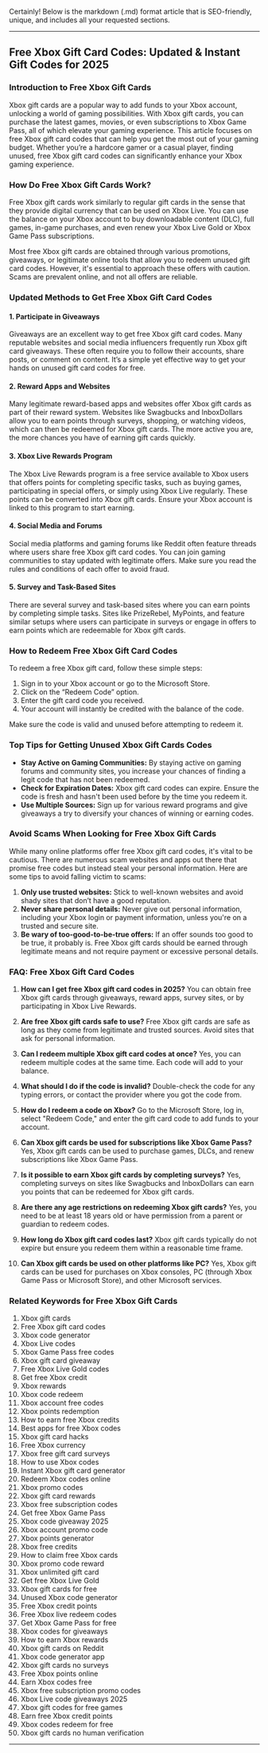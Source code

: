 Certainly! Below is the markdown (.md) format article that is SEO-friendly, unique, and includes all your requested sections.

---

## Free Xbox Gift Card Codes: Updated & Instant Gift Codes for 2025

### Introduction to Free Xbox Gift Cards
Xbox gift cards are a popular way to add funds to your Xbox account, unlocking a world of gaming possibilities. With Xbox gift cards, you can purchase the latest games, movies, or even subscriptions to Xbox Game Pass, all of which elevate your gaming experience. This article focuses on free Xbox gift card codes that can help you get the most out of your gaming budget. Whether you’re a hardcore gamer or a casual player, finding unused, free Xbox gift card codes can significantly enhance your Xbox gaming experience.

### How Do Free Xbox Gift Cards Work?
Free Xbox gift cards work similarly to regular gift cards in the sense that they provide digital currency that can be used on Xbox Live. You can use the balance on your Xbox account to buy downloadable content (DLC), full games, in-game purchases, and even renew your Xbox Live Gold or Xbox Game Pass subscriptions. 

Most free Xbox gift cards are obtained through various promotions, giveaways, or legitimate online tools that allow you to redeem unused gift card codes. However, it's essential to approach these offers with caution. Scams are prevalent online, and not all offers are reliable.

### Updated Methods to Get Free Xbox Gift Card Codes

#### 1. Participate in Giveaways
Giveaways are an excellent way to get free Xbox gift card codes. Many reputable websites and social media influencers frequently run Xbox gift card giveaways. These often require you to follow their accounts, share posts, or comment on content. It’s a simple yet effective way to get your hands on unused gift card codes for free.

#### 2. Reward Apps and Websites
Many legitimate reward-based apps and websites offer Xbox gift cards as part of their reward system. Websites like Swagbucks and InboxDollars allow you to earn points through surveys, shopping, or watching videos, which can then be redeemed for Xbox gift cards. The more active you are, the more chances you have of earning gift cards quickly.

#### 3. Xbox Live Rewards Program
The Xbox Live Rewards program is a free service available to Xbox users that offers points for completing specific tasks, such as buying games, participating in special offers, or simply using Xbox Live regularly. These points can be converted into Xbox gift cards. Ensure your Xbox account is linked to this program to start earning.

#### 4. Social Media and Forums
Social media platforms and gaming forums like Reddit often feature threads where users share free Xbox gift card codes. You can join gaming communities to stay updated with legitimate offers. Make sure you read the rules and conditions of each offer to avoid fraud.

#### 5. Survey and Task-Based Sites
There are several survey and task-based sites where you can earn points by completing simple tasks. Sites like PrizeRebel, MyPoints, and feature similar setups where users can participate in surveys or engage in offers to earn points which are redeemable for Xbox gift cards.

### How to Redeem Free Xbox Gift Card Codes

To redeem a free Xbox gift card, follow these simple steps:

1. Sign in to your Xbox account or go to the Microsoft Store.
2. Click on the “Redeem Code” option.
3. Enter the gift card code you received.
4. Your account will instantly be credited with the balance of the code.

Make sure the code is valid and unused before attempting to redeem it.

### Top Tips for Getting Unused Xbox Gift Cards Codes

- **Stay Active on Gaming Communities:** By staying active on gaming forums and community sites, you increase your chances of finding a legit code that has not been redeemed.
- **Check for Expiration Dates:** Xbox gift card codes can expire. Ensure the code is fresh and hasn't been used before by the time you redeem it.
- **Use Multiple Sources:** Sign up for various reward programs and give giveaways a try to diversify your chances of winning or earning codes.

### Avoid Scams When Looking for Free Xbox Gift Cards

While many online platforms offer free Xbox gift card codes, it's vital to be cautious. There are numerous scam websites and apps out there that promise free codes but instead steal your personal information. Here are some tips to avoid falling victim to scams:

1. **Only use trusted websites:** Stick to well-known websites and avoid shady sites that don’t have a good reputation.
2. **Never share personal details:** Never give out personal information, including your Xbox login or payment information, unless you're on a trusted and secure site.
3. **Be wary of too-good-to-be-true offers:** If an offer sounds too good to be true, it probably is. Free Xbox gift cards should be earned through legitimate means and not require payment or excessive personal details.

### FAQ: Free Xbox Gift Card Codes

1. **How can I get free Xbox gift card codes in 2025?**
   You can obtain free Xbox gift cards through giveaways, reward apps, survey sites, or by participating in Xbox Live Rewards.

2. **Are free Xbox gift cards safe to use?**
   Free Xbox gift cards are safe as long as they come from legitimate and trusted sources. Avoid sites that ask for personal information.

3. **Can I redeem multiple Xbox gift card codes at once?**
   Yes, you can redeem multiple codes at the same time. Each code will add to your balance.

4. **What should I do if the code is invalid?**
   Double-check the code for any typing errors, or contact the provider where you got the code from.

5. **How do I redeem a code on Xbox?**
   Go to the Microsoft Store, log in, select "Redeem Code," and enter the gift card code to add funds to your account.

6. **Can Xbox gift cards be used for subscriptions like Xbox Game Pass?**
   Yes, Xbox gift cards can be used to purchase games, DLCs, and renew subscriptions like Xbox Game Pass.

7. **Is it possible to earn Xbox gift cards by completing surveys?**
   Yes, completing surveys on sites like Swagbucks and InboxDollars can earn you points that can be redeemed for Xbox gift cards.

8. **Are there any age restrictions on redeeming Xbox gift cards?**
   Yes, you need to be at least 18 years old or have permission from a parent or guardian to redeem codes.

9. **How long do Xbox gift card codes last?**
   Xbox gift cards typically do not expire but ensure you redeem them within a reasonable time frame.

10. **Can Xbox gift cards be used on other platforms like PC?**
   Yes, Xbox gift cards can be used for purchases on Xbox consoles, PC (through Xbox Game Pass or Microsoft Store), and other Microsoft services.

### Related Keywords for Free Xbox Gift Cards
1. Xbox gift cards
2. Free Xbox gift card codes
3. Xbox code generator
4. Xbox Live codes
5. Xbox Game Pass free codes
6. Xbox gift card giveaway
7. Free Xbox Live Gold codes
8. Get free Xbox credit
9. Xbox rewards
10. Xbox code redeem
11. Xbox account free codes
12. Xbox points redemption
13. How to earn free Xbox credits
14. Best apps for free Xbox codes
15. Xbox gift card hacks
16. Free Xbox currency
17. Xbox free gift card surveys
18. How to use Xbox codes
19. Instant Xbox gift card generator
20. Redeem Xbox codes online
21. Xbox promo codes
22. Xbox gift card rewards
23. Xbox free subscription codes
24. Get free Xbox Game Pass
25. Xbox code giveaway 2025
26. Xbox account promo code
27. Xbox points generator
28. Xbox free credits
29. How to claim free Xbox cards
30. Xbox promo code reward
31. Xbox unlimited gift card
32. Get free Xbox Live Gold
33. Xbox gift cards for free
34. Unused Xbox code generator
35. Free Xbox credit points
36. Free Xbox live redeem codes
37. Get Xbox Game Pass for free
38. Xbox codes for giveaways
39. How to earn Xbox rewards
40. Xbox gift cards on Reddit
41. Xbox code generator app
42. Xbox gift cards no surveys
43. Free Xbox points online
44. Earn Xbox codes free
45. Xbox free subscription promo codes
46. Xbox Live code giveaways 2025
47. Xbox gift codes for free games
48. Earn free Xbox credit points
49. Xbox codes redeem for free
50. Xbox gift cards no human verification

---